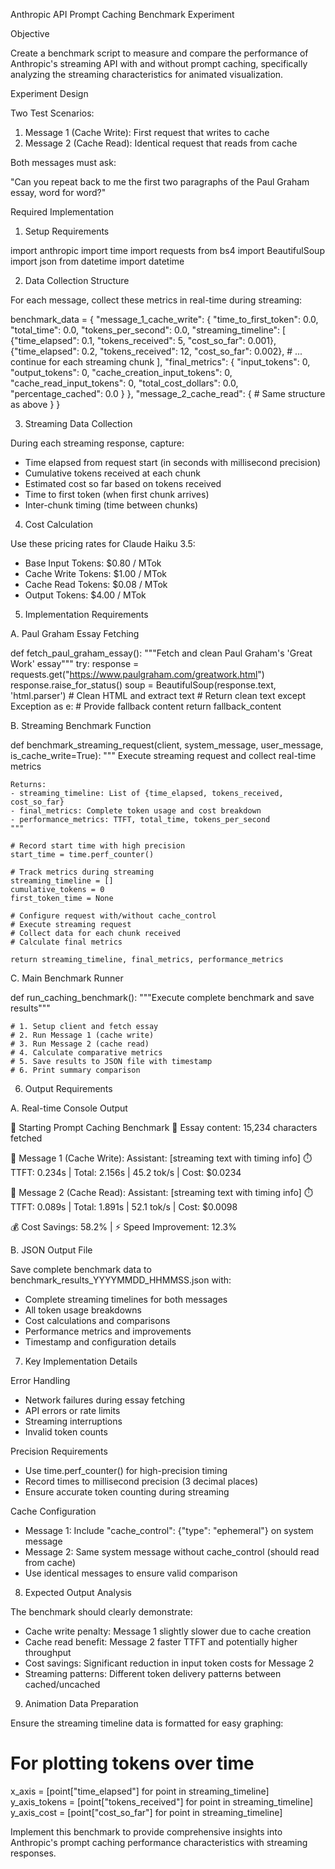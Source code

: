 
Anthropic API Prompt Caching Benchmark Experiment

Objective

Create a benchmark script to measure and compare the performance of Anthropic's streaming API with and without
prompt caching, specifically analyzing the streaming characteristics for animated visualization.

Experiment Design

Two Test Scenarios:

1. Message 1 (Cache Write): First request that writes to cache
2. Message 2 (Cache Read): Identical request that reads from cache

Both messages must ask:

"Can you repeat back to me the first two paragraphs of the Paul Graham essay, word for word?"

Required Implementation

1. Setup Requirements

import anthropic
import time
import requests
from bs4 import BeautifulSoup
import json
from datetime import datetime

2. Data Collection Structure

For each message, collect these metrics in real-time during streaming:

benchmark_data = {
    "message_1_cache_write": {
        "time_to_first_token": 0.0,
        "total_time": 0.0,
        "tokens_per_second": 0.0,
        "streaming_timeline": [
            {"time_elapsed": 0.1, "tokens_received": 5, "cost_so_far": 0.001},
            {"time_elapsed": 0.2, "tokens_received": 12, "cost_so_far": 0.002},
            # ... continue for each streaming chunk
        ],
        "final_metrics": {
            "input_tokens": 0,
            "output_tokens": 0,
            "cache_creation_input_tokens": 0,
            "cache_read_input_tokens": 0,
            "total_cost_dollars": 0.0,
            "percentage_cached": 0.0
        }
    },
    "message_2_cache_read": {
        # Same structure as above
    }
}

3. Streaming Data Collection

During each streaming response, capture:
- Time elapsed from request start (in seconds with millisecond precision)
- Cumulative tokens received at each chunk
- Estimated cost so far based on tokens received
- Time to first token (when first chunk arrives)
- Inter-chunk timing (time between chunks)

4. Cost Calculation

Use these pricing rates for Claude Haiku 3.5:
- Base Input Tokens: $0.80 / MTok
- Cache Write Tokens: $1.00 / MTok
- Cache Read Tokens: $0.08 / MTok
- Output Tokens: $4.00 / MTok

5. Implementation Requirements

A. Paul Graham Essay Fetching

def fetch_paul_graham_essay():
    """Fetch and clean Paul Graham's 'Great Work' essay"""
    try:
        response = requests.get("https://www.paulgraham.com/greatwork.html")
        response.raise_for_status()
        soup = BeautifulSoup(response.text, 'html.parser')
        # Clean HTML and extract text
        # Return clean text
    except Exception as e:
        # Provide fallback content
        return fallback_content

B. Streaming Benchmark Function

def benchmark_streaming_request(client, system_message, user_message, is_cache_write=True):
    """
    Execute streaming request and collect real-time metrics
    
    Returns:
    - streaming_timeline: List of {time_elapsed, tokens_received, cost_so_far}
    - final_metrics: Complete token usage and cost breakdown
    - performance_metrics: TTFT, total_time, tokens_per_second
    """

    # Record start time with high precision
    start_time = time.perf_counter()

    # Track metrics during streaming
    streaming_timeline = []
    cumulative_tokens = 0
    first_token_time = None

    # Configure request with/without cache_control
    # Execute streaming request
    # Collect data for each chunk received
    # Calculate final metrics

    return streaming_timeline, final_metrics, performance_metrics

C. Main Benchmark Runner

def run_caching_benchmark():
    """Execute complete benchmark and save results"""

    # 1. Setup client and fetch essay
    # 2. Run Message 1 (cache write)
    # 3. Run Message 2 (cache read) 
    # 4. Calculate comparative metrics
    # 5. Save results to JSON file with timestamp
    # 6. Print summary comparison

6. Output Requirements

A. Real-time Console Output

🚀 Starting Prompt Caching Benchmark
📄 Essay content: 15,234 characters fetched

📝 Message 1 (Cache Write):
Assistant: [streaming text with timing info]
⏱️  TTFT: 0.234s | Total: 2.156s | 45.2 tok/s | Cost: $0.0234

📝 Message 2 (Cache Read):
Assistant: [streaming text with timing info]
⏱️  TTFT: 0.089s | Total: 1.891s | 52.1 tok/s | Cost: $0.0098

💰 Cost Savings: 58.2% | ⚡ Speed Improvement: 12.3%

B. JSON Output File

Save complete benchmark data to benchmark_results_YYYYMMDD_HHMMSS.json with:
- Complete streaming timelines for both messages
- All token usage breakdowns
- Cost calculations and comparisons
- Performance metrics and improvements
- Timestamp and configuration details

7. Key Implementation Details

Error Handling

- Network failures during essay fetching
- API errors or rate limits
- Streaming interruptions
- Invalid token counts

Precision Requirements

- Use time.perf_counter() for high-precision timing
- Record times to millisecond precision (3 decimal places)
- Ensure accurate token counting during streaming

Cache Configuration

- Message 1: Include "cache_control": {"type": "ephemeral"} on system message
- Message 2: Same system message without cache_control (should read from cache)
- Use identical messages to ensure valid comparison

8. Expected Output Analysis

The benchmark should clearly demonstrate:
- Cache write penalty: Message 1 slightly slower due to cache creation
- Cache read benefit: Message 2 faster TTFT and potentially higher throughput
- Cost savings: Significant reduction in input token costs for Message 2
- Streaming patterns: Different token delivery patterns between cached/uncached

9. Animation Data Preparation

Ensure the streaming timeline data is formatted for easy graphing:
# For plotting tokens over time
x_axis = [point["time_elapsed"] for point in streaming_timeline]
y_axis_tokens = [point["tokens_received"] for point in streaming_timeline]
y_axis_cost = [point["cost_so_far"] for point in streaming_timeline]

Implement this benchmark to provide comprehensive insights into Anthropic's prompt caching performance
characteristics with streaming responses.